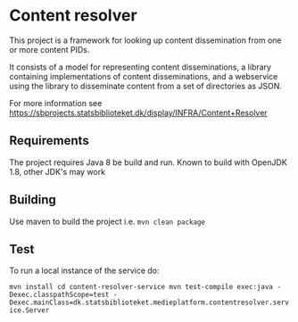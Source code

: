 # Content resolver

This project is a framework for looking up content dissemination from one or more content PIDs.

It consists of a model for representing content disseminations, a library containing implementations of content disseminations, and a webservice using the library to disseminate content from a set of directories as JSON.

For more information see https://sbprojects.statsbiblioteket.dk/display/INFRA/Content+Resolver

## Requirements
The project requires Java 8 be build and run. Known to build with OpenJDK 1.8, other JDK's may work

## Building
Use maven to build the project i.e. `mvn clean package`

## Test 
To run a local instance of the service do:

`mvn install
cd content-resolver-service
mvn test-compile exec:java -Dexec.classpathScope=test -Dexec.mainClass=dk.statsbiblioteket.medieplatform.contentresolver.service.Server`
